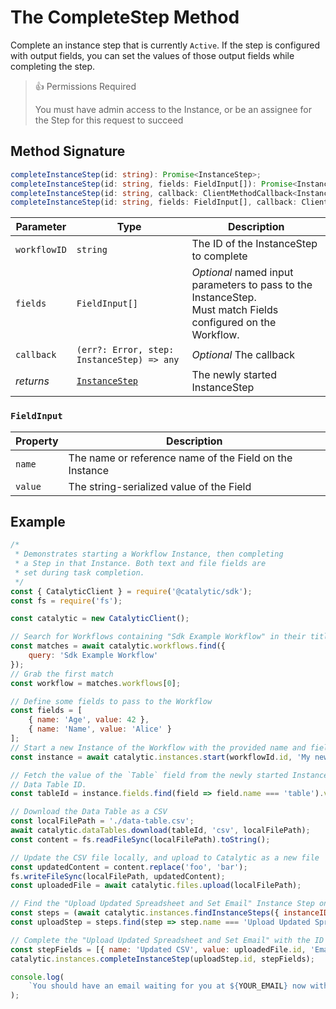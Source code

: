# The CompleteStep Method

Complete an instance step that is currently `Active`. If the step is configured with output fields, you can set the values of those output fields while completing the step.

> 👍 Permissions Required
>
> You must have admin access to the Instance, or be an assignee for the Step for this request to succeed

## Method Signature

```typescript
completeInstanceStep(id: string): Promise<InstanceStep>;
completeInstanceStep(id: string, fields: FieldInput[]): Promise<InstanceStep>;
completeInstanceStep(id: string, callback: ClientMethodCallback<InstanceStep>): void;
completeInstanceStep(id: string, fields: FieldInput[], callback: ClientMethodCallback<InstanceStep>): void;
```

| Parameter    | Type                                               | Description                                                                                                     |
| ------------ | -------------------------------------------------- | --------------------------------------------------------------------------------------------------------------- |
| `workflowID` | `string`                                           | The ID of the InstanceStep to complete                                                                          |
| `fields`     | `FieldInput[]`                                     | _Optional_ named input parameters to pass to the InstanceStep.<br>Must match Fields configured on the Workflow. |
| `callback`   | `(err?: Error, step: InstanceStep) => any`         | _Optional_ The callback                                                                                         |
| _returns_    | [`InstanceStep`](doc:the-instancestep-entity-node) | The newly started InstanceStep                                                                                  |

### `FieldInput`

| Property | Description                                             |
| -------- | ------------------------------------------------------- |
| `name`   | The name or reference name of the Field on the Instance |
| `value`  | The string-serialized value of the Field                |

## Example

```js
/*
 * Demonstrates starting a Workflow Instance, then completing
 * a Step in that Instance. Both text and file fields are
 * set during task completion.
 */
const { CatalyticClient } = require('@catalytic/sdk');
const fs = require('fs');

const catalytic = new CatalyticClient();

// Search for Workflows containing "Sdk Example Workflow" in their title or description
const matches = await catalytic.workflows.find({
    query: 'Sdk Example Workflow'
});
// Grab the first match
const workflow = matches.workflows[0];

// Define some fields to pass to the Workflow
const fields = [
    { name: 'Age', value: 42 },
    { name: 'Name', value: 'Alice' }
];
// Start a new Instance of the Workflow with the provided name and fields
const instance = await catalytic.instances.start(workflowId.id, 'My new Instance', fields);

// Fetch the value of the `Table` field from the newly started Instance. The value will be a
// Data Table ID.
const tableId = instance.fields.find(field => field.name === 'table').value;

// Download the Data Table as a CSV
const localFilePath = './data-table.csv';
await catalytic.dataTables.download(tableId, 'csv', localFilePath);
const content = fs.readFileSync(localFilePath).toString();

// Update the CSV file locally, and upload to Catalytic as a new file
const updatedContent = content.replace('foo', 'bar');
fs.writeFileSync(localFilePath, updatedContent);
const uploadedFile = await catalytic.files.upload(localFilePath);

// Find the "Upload Updated Spreadsheet and Set Email" Instance Step on the Instance
const steps = (await catalytic.instances.findInstanceSteps({ instanceID: instance.id })).steps;
const uploadStep = steps.find(step => step.name === 'Upload Updated Spreadsheet and Set Email');

// Complete the "Upload Updated Spreadsheet and Set Email" with the ID of the uploaded File
const stepFields = [{ name: 'Updated CSV', value: uploadedFile.id, 'Email Address': 'YOUR_EMAIL' }];
catalytic.instances.completeInstanceStep(uploadStep.id, stepFields);

console.log(
    `You should have an email waiting for you at ${YOUR_EMAIL} now with the updated CSV converted to an Excel attachment`
);
```
